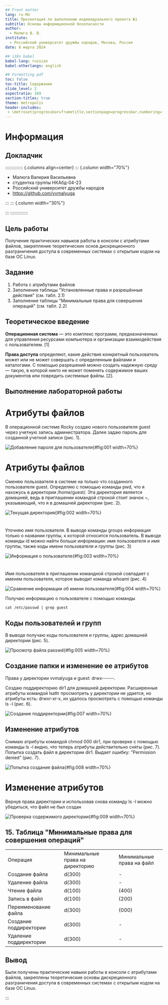 ```yaml
---
## Front matter
lang: ru-RU
title: Презентация по выполнению индивидуального проекта №1
subtitle: Основы информационной безопасности
author:
  - Малюга В. В.
institute:
  - Российский университет дружбы народов, Москва, Россия
date: 8 марта 2024

## i18n babel
babel-lang: russian
babel-otherlangs: english

## Formatting pdf
toc: false
toc-title: Содержание
slide_level: 2
aspectratio: 169
section-titles: true
theme: metropolis
header-includes:
 - \metroset{progressbar=frametitle,sectionpage=progressbar,numbering=fraction}
---
```


# Информация

## Докладчик

:::::::::::::: {.columns align=center}
::: {.column width="70%"}

  * Малюга Валерия Васильевна
  * студентка группы НКАбд-04-23
  * Российский университет дружбы народов
  * <https://github.com/vvmalyuga>

:::
::: {.column width="30%"}


:::
::::::::::::::

## Цель работы

Получение практических навыков работы в консоли с атрибутами файлов, закрепление теоретических основ дискреционного разграничения доступа в современных системах с открытым кодом на базе ОС Linux.


## Задание

1. Работа с атрибутами файлов
2. Заполнение таблицы "Установленные права и разрешённые действия" (см. табл. 2.1)
3. Заполнение таблицы "Минимальные права для совершения операций" (см. табл. 2.2)


## Теоретическое введение

**Операционная система** — это комплекс программ, предназначенных для управления ресурсами компьютера и организации взаимодействия с пользователем. [1]

**Права доступа** определяют, какие действия конкретный пользователь может или не может совершать с определенным файлами и каталогами. С помощью разрешений можно создать надежную среду — такую, в которой никто не может поменять содержимое ваших документов или повредить системные файлы. [2].

## Выполнение лабораторной работы

# Атрибуты файлов

В операционной системе Rocky создаю нового пользователя guest через учетную запись администратора. Далее задаю пароль для созданной учетной записи (рис. 1).

![Добавление пароля для пользователя](image/1.PNG){#fig:001 width=70%}

# Атрибуты файлов

Сменяю пользователя в системе на только что созданного пользователя guest. Определяю с помощью команды pwd, что я нахожусь в директории /home/guest/. Эта директория является домашней, ведь в приглашении командой строкой стоит значок ~, указывающий, что я в домашней директории (рис. 2).

![Текущая директория](image/2.PNG){#fig:002 width=70%}

# 

Уточняю имя пользователя. В выводе команды groups информация только о названии группы, к которой относится пользователь. В выводе команды id можно найти больше информации: имя пользователя и имя группы, также коды имени пользователя и группы  (рис. 3)

![Информация о пользователе](image/3.PNG){#fig:003 width=70%}

# 

Имя пользователя в приглашении командной строкой совпадает с именем пользователя, которое выводит команда whoami (рис. 4)

![Сравнение информации об имени пользователя](image/4.PNG){#fig:004 width=70%}


Получаю информацию о пользователе с помощью команды 
```
cat /etc/passwd | grep guest
```
## Коды пользователей и групп

В выводе получаю коды пользователя и группы, адрес домашней директории (рис. 5).

![Просмотр файла passwd](image/5.PNG){#fig:005 width=70%}

## Создание папки и изменение ее атрибутов

Права у директории vvmalyuga и guest: drwx------.

Создаю поддиректорию dir1 для домашней директории. Расширенные атрибуты командой lsattr просмотреть у директории не удается, но атрибуты есть: drwxr-xr-x, их удалось просмотреть с помощью команды ls -l (рис. 6).

![Создание поддиректории](image/6.PNG){#fig:007 width=70%}

## Изменение атрибутов 

Снимаю атрибуты командой chmod 000 dir1, при проверке с помощью команды ls -l видно, что теперь атрибуты действительно сняты (рис. 7). Попытка создать файл в директории dir1. Выдает ошибку: "Permission denied" (рис. 7). 

![Попытка создания файла](image/7.PNG){#fig:008 width=70%}

# Изменение атрибутов 

Вернув права директории и использовав снова командy ls -l можно убедиться, что файл не был создан

![Проверка содержимого директории](image/8.PNG){#fig:009 width=70%}

## 15. Таблица "Минимальные права для совершения операций"

| | | | | |
|-|-|-|-|-|
|Операция| |Минимальные  права на  директорию| |Минимальные  права на файл|
|Создание файла| |d(300)| |-|
|Удаление файла| |d(300)| |-|
|Чтение файла| |d(100)| |(400)|
|Запись в файл| |d(100)| |(200)|
|Переименование файла| |d(300)| |(000)|
|Создание поддиректории| |d(300)| |-|
|Удаление поддиректории| |d(300)| |-|

## Вывод

Были получены практические навыки работы в консоли с атрибутами файлов, закреплены теоретические основы дискреционного разграничения доступа в современных системах с открытым кодом на базе ОС Linux.


:::

